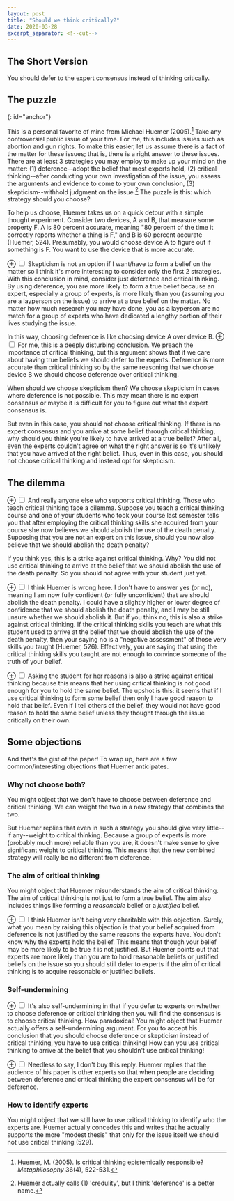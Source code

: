 ```yaml
---
layout: post
title: "Should we think critically?"
date: 2020-03-28
excerpt_separator: <!--cut-->
---
```


## The Short Version
You should defer to the expert consensus instead of thinking critically.

<!--cut-->

## The puzzle
{: id="anchor"}

This is a personal favorite of mine from Michael Huemer (2005).[^paper]
Take any controversial public issue of your time. For me, this includes
issues such as abortion and gun rights. To make this easier,
let us assume there is a fact of the matter for these issues; that is,
there is a right answer to these issues. There are at least 3 strategies you
may employ to make up your mind on the matter: (1) deference--adopt
the belief that most experts hold, (2) critical thinking--after
conducting your own investigation of the issue, you assess the
arguments and evidence to come to your own conclusion, (3) skepticism--withhold
judgment on the issue.[^discrepancy] The puzzle is this: which
strategy should you choose?

[^paper]: Huemer, M. (2005). Is critical thinking epistemically responsible? *Metaphilosophy* 36(4), 522-531.

[^discrepancy]: Huemer actually calls (1) 'credulity', but I think 'deference' is a better name.

To help us choose, Huemer takes us on a quick detour with a simple
thought experiment. Consider two devices, A and B, that measure some
property F. A is 80 percent accurate, meaning "80 percent
of the time it correctly reports
whether a thing is F," and B is 60 percent accurate (Huemer, 524).
Presumably, you would choose device A to figure out if something is F.
You want to use the device that is more accurate.

<label for="mn-demo" class="margin-toggle">&#8853;</label>
<input type="checkbox" class="margin-toggle"/>
<span class="marginnote">
  Skepticism is not an option if I want/have to form a belief
  on the matter so I think it's more interesting to consider
  only the first 2 strategies.
</span>
With this conclusion in mind, consider just deference
and critical thinking. By using deference, you are more likely to
form a true belief because an expert, especially a group of experts,
is more likely than you (assuming you are a layperson on the issue)
to arrive at a true belief on the matter. No matter how much research
you may have done, you as a layperson are no match for a group
of experts who have dedicated a lengthy portion of their lives
studying the issue.

In this way, choosing
deference is like choosing device A over device B.
<label for="mn-demo" class="margin-toggle">&#8853;</label>
<input type="checkbox" class="margin-toggle"/>
<span class="marginnote">
  For me, this is a deeply disturbing conclusion. We
  preach the importance of critical thinking, but this
  argument shows that if we care about having true beliefs
  we should defer to the experts.
</span>
Deference is more accurate than critical thinking so by the
same reasoning that we choose device B we should choose deference
over critical thinking.

When should we choose skepticism then? We choose skepticism
in cases where deference is not possible. This may mean there is no
expert consensus or maybe it is difficult for you
to figure out what the expert consensus is.

But even in this case, you should not choose critical thinking.
If there is no expert consensus and you arrive at some belief
through critical thinking, why should you think you're likely
to have arrived at a true belief? After all, even the experts couldn't
agree on what the right answer is so it's unlikely that you
have arrived at the right belief. Thus, even in this case,
you should not choose critical thinking and instead opt
for skepticism.

## The dilemma
<label for="mn-demo" class="margin-toggle">&#8853;</label>
<input type="checkbox" class="margin-toggle"/>
<span class="marginnote">
  And really anyone else who supports critical thinking.
</span>
Those who teach critical thinking face a dilemma.
Suppose you teach a critical thinking course and one of your
students who took your course last semester tells you that
after employing the critical thinking skills she acquired
from your course
she now believes we should abolish the use of the death penalty.
Supposing that you are not an expert on this issue, should
you now also believe that we should abolish the death penalty?

If you think yes, this is a strike against critical thinking. Why?
*You* did not use critical thinking to arrive at the belief that
we should abolish the use of the death penalty. So you should not
agree with your student just yet.

<label for="mn-demo" class="margin-toggle">&#8853;</label>
<input type="checkbox" class="margin-toggle"/>
<span class="marginnote">
  I think Huemer is wrong here. I don't have to
  answer yes (or no), meaning I am now
  fully confident (or fully unconfident) that we
  should abolish the death penalty. I could
  have a slightly higher or lower degree of confidence
  that we should abolish the death penalty, and I may be still unsure
  whether we should abolish it.
</span>
But if you think no, this is also a strike against critical thinking.
If the critical thinking skills you teach are what this student used
to arrive at the belief that we should abolish the use of the death penalty,
then your saying no is a "negative assessment" of those very skills
you taught (Huemer, 526). Effectively, you are saying that using
the critical thinking skills you taught are not enough to convince
someone of the truth of your belief.


<label for="mn-demo" class="margin-toggle">&#8853;</label>
<input type="checkbox" class="margin-toggle"/>
<span class="marginnote">
  Asking the student for her reasons is also a strike against
  critical thinking because this means that her using critical
  thinking is not good enough for you to hold the same belief.
</span>
The upshot is this: it seems that if I use critical thinking to
form some belief then only I have good reason to hold that
belief. Even if I tell others of the belief, they would not have
good reason to hold the same belief unless they thought through
the issue critically on their own.

## Some objections
And that's the gist of the paper!
To wrap up, here are a few common/interesting objections
that Huemer anticipates.

### Why not choose both?
You might object that we don't have to choose between deference
and critical thinking. We can weight the two in a new strategy
that combines the two.

But Huemer replies that even in such a strategy you should give
very little--if any--weight to critical thinking. Because a group
of experts is more (probably much more) reliable than you are,
it doesn't make sense to give significant weight to critical thinking.
This means that the new combined strategy will really be no different
from deference.

### The aim of critical thinking
You might object that Huemer misunderstands the aim of critical
thinking. The aim of critical thinking is not just to form a
true belief. The aim also includes things like forming a
*reasonable* belief or a *justified* belief.

<label for="mn-demo" class="margin-toggle">&#8853;</label>
<input type="checkbox" class="margin-toggle"/>
<span class="marginnote">
  I think Huemer isn't being very charitable with this objection.
  Surely, what you mean by raising this objection is that your
  belief acquired from deference is not justified by the same
  reasons the experts have. You don't know why the experts
  hold the belief. This means that though your belief
  may be more likely to be true it is not justified.
</span>
But Huemer points out that experts are more likely than you are
to hold reasonable beliefs or justified beliefs on the issue so
you should still defer to experts if the aim of critical thinking
is to acquire reasonable or justified beliefs.

### Self-undermining
<label for="mn-demo" class="margin-toggle">&#8853;</label>
<input type="checkbox" class="margin-toggle"/>
<span class="marginnote">
  It's also self-undermining in that if you defer to
  experts on whether to choose deference or critical
  thinking then you will find the consensus is to
  choose critical thinking. How paradoxical!
</span>
You might object that Huemer actually offers a self-undermining
argument. For you to accept his conclusion that you should choose
deference or skepticism instead of critical thinking, you have
to use critical thinking! How can you use critical thinking to
arrive at the belief that you shouldn't use critical thinking!

<label for="mn-demo" class="margin-toggle">&#8853;</label>
<input type="checkbox" class="margin-toggle"/>
<span class="marginnote">
  Needless to say, I don't buy this reply.
</span>
Huemer replies that the audience of his paper is other experts
so that when people are deciding between deference and critical
thinking the expert consensus will be for deference.

### How to identify experts
You might object that we still have to use critical thinking to
identify who the experts are. Huemer actually concedes this
and writes that he actually supports the more "modest thesis"
that only for the issue itself we should not use critical thinking (529).


[^thanks]: Many thanks to ... for taking the time to give feedback on this post.
